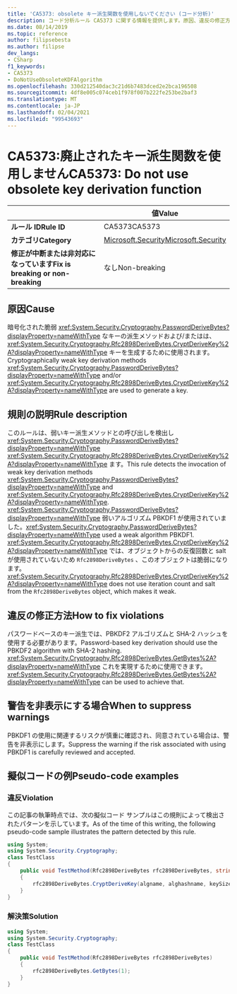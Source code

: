 ```yaml
---
title: 'CA5373: obsolete キー派生関数を使用しないでください (コード分析)'
description: コード分析ルール CA5373 に関する情報を提供します。原因、違反の修正方法、非表示にするタイミングなどが含まれます。
ms.date: 08/14/2019
ms.topic: reference
author: filipsebesta
ms.author: filipse
dev_langs:
- CSharp
f1_keywords:
- CA5373
- DoNotUseObsoleteKDFAlgorithm
ms.openlocfilehash: 330d212540dac3c21d6b7483dced2e2bca196508
ms.sourcegitcommit: 4df8e005c074ceb1f978f007b222fe253be2baf3
ms.translationtype: MT
ms.contentlocale: ja-JP
ms.lasthandoff: 02/04/2021
ms.locfileid: "99543693"
---
```

# <a name="ca5373-do-not-use-obsolete-key-derivation-function"></a><span data-ttu-id="7e888-103">CA5373:廃止されたキー派生関数を使用しません</span><span class="sxs-lookup"><span data-stu-id="7e888-103">CA5373: Do not use obsolete key derivation function</span></span>

| | <span data-ttu-id="7e888-104">値</span><span class="sxs-lookup"><span data-stu-id="7e888-104">Value</span></span> |
|-|-|
| <span data-ttu-id="7e888-105">**ルール ID**</span><span class="sxs-lookup"><span data-stu-id="7e888-105">**Rule ID**</span></span> |<span data-ttu-id="7e888-106">CA5373</span><span class="sxs-lookup"><span data-stu-id="7e888-106">CA5373</span></span>|
| <span data-ttu-id="7e888-107">**カテゴリ**</span><span class="sxs-lookup"><span data-stu-id="7e888-107">**Category**</span></span> |[<span data-ttu-id="7e888-108">Microsoft.Security</span><span class="sxs-lookup"><span data-stu-id="7e888-108">Microsoft.Security</span></span>](security-warnings.md)|
| <span data-ttu-id="7e888-109">**修正が中断または非対応になっています**</span><span class="sxs-lookup"><span data-stu-id="7e888-109">**Fix is breaking or non-breaking**</span></span> |<span data-ttu-id="7e888-110">なし</span><span class="sxs-lookup"><span data-stu-id="7e888-110">Non-breaking</span></span>|

## <a name="cause"></a><span data-ttu-id="7e888-111">原因</span><span class="sxs-lookup"><span data-stu-id="7e888-111">Cause</span></span>

<span data-ttu-id="7e888-112">暗号化された脆弱 <xref:System.Security.Cryptography.PasswordDeriveBytes?displayProperty=nameWithType> なキーの派生メソッドおよび/またはは、 <xref:System.Security.Cryptography.Rfc2898DeriveBytes.CryptDeriveKey%2A?displayProperty=nameWithType> キーを生成するために使用されます。</span><span class="sxs-lookup"><span data-stu-id="7e888-112">Cryptographically weak key derivation methods <xref:System.Security.Cryptography.PasswordDeriveBytes?displayProperty=nameWithType> and/or <xref:System.Security.Cryptography.Rfc2898DeriveBytes.CryptDeriveKey%2A?displayProperty=nameWithType> are used to generate a key.</span></span>

## <a name="rule-description"></a><span data-ttu-id="7e888-113">規則の説明</span><span class="sxs-lookup"><span data-stu-id="7e888-113">Rule description</span></span>

<span data-ttu-id="7e888-114">このルールは、弱いキー派生メソッドとの呼び出しを検出し <xref:System.Security.Cryptography.PasswordDeriveBytes?displayProperty=nameWithType> <xref:System.Security.Cryptography.Rfc2898DeriveBytes.CryptDeriveKey%2A?displayProperty=nameWithType> ます。</span><span class="sxs-lookup"><span data-stu-id="7e888-114">This rule detects the invocation of weak key derivation methods <xref:System.Security.Cryptography.PasswordDeriveBytes?displayProperty=nameWithType> and <xref:System.Security.Cryptography.Rfc2898DeriveBytes.CryptDeriveKey%2A?displayProperty=nameWithType>.</span></span>
<span data-ttu-id="7e888-115"><xref:System.Security.Cryptography.PasswordDeriveBytes?displayProperty=nameWithType> 弱いアルゴリズム PBKDF1 が使用されていました。</span><span class="sxs-lookup"><span data-stu-id="7e888-115"><xref:System.Security.Cryptography.PasswordDeriveBytes?displayProperty=nameWithType> used a weak algorithm PBKDF1.</span></span> <span data-ttu-id="7e888-116"><xref:System.Security.Cryptography.Rfc2898DeriveBytes.CryptDeriveKey%2A?displayProperty=nameWithType> では、オブジェクトからの反復回数と salt が使用されていないため `Rfc2898DeriveBytes` 、このオブジェクトは脆弱になります。</span><span class="sxs-lookup"><span data-stu-id="7e888-116"><xref:System.Security.Cryptography.Rfc2898DeriveBytes.CryptDeriveKey%2A?displayProperty=nameWithType> does not use iteration count and salt from the `Rfc2898DeriveBytes` object, which makes it weak.</span></span>

## <a name="how-to-fix-violations"></a><span data-ttu-id="7e888-117">違反の修正方法</span><span class="sxs-lookup"><span data-stu-id="7e888-117">How to fix violations</span></span>

<span data-ttu-id="7e888-118">パスワードベースのキー派生では、PBKDF2 アルゴリズムと SHA-2 ハッシュを使用する必要があります。</span><span class="sxs-lookup"><span data-stu-id="7e888-118">Password-based key derivation should use the PBKDF2 algorithm with SHA-2 hashing.</span></span> <span data-ttu-id="7e888-119"><xref:System.Security.Cryptography.Rfc2898DeriveBytes.GetBytes%2A?displayProperty=nameWithType> これを実現するために使用できます。</span><span class="sxs-lookup"><span data-stu-id="7e888-119"><xref:System.Security.Cryptography.Rfc2898DeriveBytes.GetBytes%2A?displayProperty=nameWithType> can be used to achieve that.</span></span>

## <a name="when-to-suppress-warnings"></a><span data-ttu-id="7e888-120">警告を非表示にする場合</span><span class="sxs-lookup"><span data-stu-id="7e888-120">When to suppress warnings</span></span>

<span data-ttu-id="7e888-121">PBKDF1 の使用に関連するリスクが慎重に確認され、同意されている場合は、警告を非表示にします。</span><span class="sxs-lookup"><span data-stu-id="7e888-121">Suppress the warning if the risk associated with using PBKDF1 is carefully reviewed and accepted.</span></span>

## <a name="pseudo-code-examples"></a><span data-ttu-id="7e888-122">擬似コードの例</span><span class="sxs-lookup"><span data-stu-id="7e888-122">Pseudo-code examples</span></span>

### <a name="violation"></a><span data-ttu-id="7e888-123">違反</span><span class="sxs-lookup"><span data-stu-id="7e888-123">Violation</span></span>

<span data-ttu-id="7e888-124">この記事の執筆時点では、次の擬似コード サンプルはこの規則によって検出されたパターンを示しています。</span><span class="sxs-lookup"><span data-stu-id="7e888-124">As of the time of this writing, the following pseudo-code sample illustrates the pattern detected by this rule.</span></span>

```csharp
using System;
using System.Security.Cryptography;
class TestClass
{
    public void TestMethod(Rfc2898DeriveBytes rfc2898DeriveBytes, string algname, string alghashname, int keySize, byte[] rgbIV)
    {
        rfc2898DeriveBytes.CryptDeriveKey(algname, alghashname, keySize, rgbIV);
    }
}
```

### <a name="solution"></a><span data-ttu-id="7e888-125">解決策</span><span class="sxs-lookup"><span data-stu-id="7e888-125">Solution</span></span>

```csharp
using System;
using System.Security.Cryptography;
class TestClass
{
    public void TestMethod(Rfc2898DeriveBytes rfc2898DeriveBytes)
    {
        rfc2898DeriveBytes.GetBytes(1);
    }
}
```
